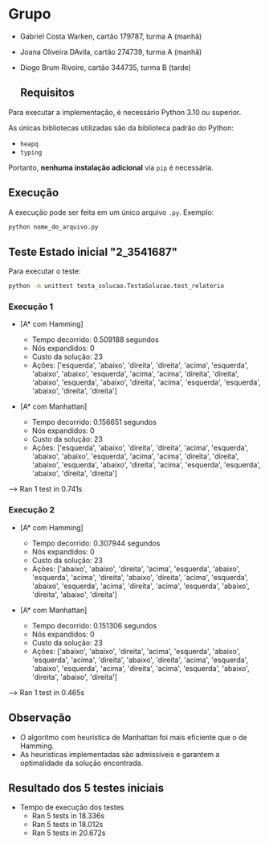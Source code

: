 # Grupo
- Gabriel Costa Warken, cartão 179787, turma A (manhã)
- Joana Oliveira DAvila, cartão 274739, turma A (manhã)
- Diogo Brum Rivoire, cartão 344735, turma B (tarde)

  
  ## Requisitos

Para executar a implementação, é necessário Python 3.10 ou superior.

As únicas bibliotecas utilizadas são da biblioteca padrão do Python:

- `heapq`
- `typing`

Portanto, **nenhuma instalação adicional** via `pip` é necessária.

## Execução

A execução pode ser feita em um único arquivo `.py`. Exemplo:

```bash
python nome_do_arquivo.py
```

## Teste Estado inicial "2_3541687"
Para executar o teste:
```bash
python -m unittest testa_solucao.TestaSolucao.test_relatorio             
```

### Execução 1
- [A* com Hamming]
    - Tempo decorrido: 0.509188 segundos
    - Nós expandidos: 0
    - Custo da solução: 23
    - Ações: ['esquerda', 'abaixo', 'direita', 'direita', 'acima', 'esquerda', 'abaixo', 'abaixo', 'esquerda', 'acima', 'acima', 'direita', 'direita', 'abaixo', 'esquerda', 'abaixo', 'direita', 'acima', 'esquerda', 'esquerda', 'abaixo', 'direita', 'direita']

- [A* com Manhattan]
    - Tempo decorrido: 0.156651 segundos
    - Nós expandidos: 0
    - Custo da solução: 23
    - Ações: ['esquerda', 'abaixo', 'direita', 'direita', 'acima', 'esquerda', 'abaixo', 'abaixo', 'esquerda', 'acima', 'acima', 'direita', 'direita', 'abaixo', 'esquerda', 'abaixo', 'direita', 'acima', 'esquerda', 'esquerda', 'abaixo', 'direita', 'direita']

--> Ran 1 test in 0.741s
     
### Execução 2
- [A* com Hamming]
    - Tempo decorrido: 0.307944 segundos
    - Nós expandidos: 0
    - Custo da solução: 23
    - Ações: ['abaixo', 'abaixo', 'direita', 
'acima', 'esquerda', 'abaixo', 'esquerda', 'acima', 'direita', 'abaixo', 'direita', 'acima', 'esquerda', 'abaixo', 'esquerda', 'acima', 'direita', 'acima', 'esquerda', 'abaixo', 'direita', 'abaixo', 'direita']

- [A* com Manhattan]
    - Tempo decorrido: 0.151306 segundos
    - Nós expandidos: 0
    - Custo da solução: 23
    - Ações: ['abaixo', 'abaixo', 'direita', 'acima', 'esquerda', 'abaixo', 'esquerda', 'acima', 'direita', 'abaixo', 'direita', 'acima', 'esquerda', 'abaixo', 'esquerda', 'acima', 'direita', 'acima', 'esquerda', 'abaixo', 'direita', 'abaixo', 'direita']

--> Ran 1 test in 0.465s
 
 ## Observação

- O algoritmo com heurística de Manhattan foi mais eficiente que o de Hamming.
- As heurísticas implementadas são admissíveis e garantem a optimalidade da solução encontrada.



## Resultado dos  5 testes iniciais
- Tempo de execução dos testes
  - Ran 5 tests in 18.336s
  - Ran 5 tests in 18.012s
  - Ran 5 tests in 20.672s